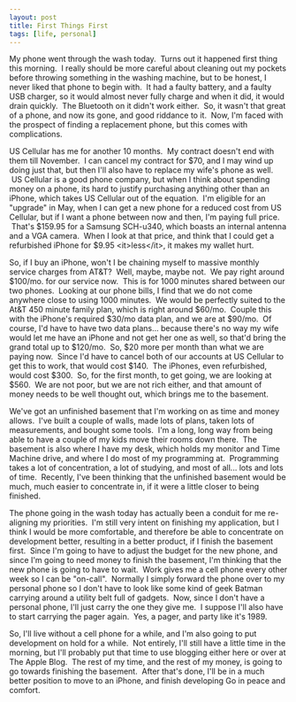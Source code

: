 ```yaml
--- 
layout: post
title: First Things First
tags: [life, personal]
---
```


My phone went through the wash today.  Turns out it happened first thing this morning.  I really should be more careful about cleaning out my pockets before throwing something in the washing machine, but to be honest, I never liked that phone to begin with.  It had a faulty battery, and a faulty USB charger, so it would almost never fully charge and when it did, it would drain quickly.  The Bluetooth on it didn't work either.  So, it wasn't that great of a phone, and now its gone, and good riddance to it.  Now, I'm faced with the prospect of finding a replacement phone, but this comes with complications.

US Cellular has me for another 10 months.  My contract doesn't end with them till November.  I can cancel my contract for $70, and I may wind up doing just that, but then I'll also have to replace my wife's phone as well.  US Cellular is a good phone company, but when I think about spending money on a phone, its hard to justify purchasing anything other than an iPhone, which takes US Cellular out of the equation.  I'm eligible for an "upgrade" in May, when I can get a new phone for a reduced cost from US Cellular, but if I want a phone between now and then, I'm paying full price.  That's $159.95 for a Samsung SCH-u340, which boasts an internal antenna and a VGA camera.  When I look at that price, and think that I could get a refurbished iPhone for $9.95 &lt;it&gt;less&lt;/it&gt;, it makes my wallet hurt.  

So, if I buy an iPhone, won't I be chaining myself to massive monthly service charges from AT&amp;T?  Well, maybe, maybe not.  We pay right around $100/mo. for our service now.  This is for 1000 minutes shared between our two phones.  Looking at our phone bills, I find that we do not come anywhere close to using 1000 minutes.  We would be perfectly suited to the At&amp;T 450 minute family plan, which is right around $60/mo.  Couple this with the iPhone's required $30/mo data plan, and we are at $90/mo.  Of course, I'd have to have two data plans... because there's no way my wife would let me have an iPhone and not get her one as well, so that'd bring the grand total up to $120/mo.  So, $20 more per month than what we are paying now.  Since I'd have to cancel both of our accounts at US Cellular to get this to work, that would cost $140.  The iPhones, even refurbished, would cost $300.  So, for the first month, to get going, we are looking at $560.  We are not poor, but we are not rich either, and that amount of money needs to be well thought out, which brings me to the basement.

We've got an unfinished basement that I'm working on as time and money allows.  I've built a couple of walls, made lots of plans, taken lots of measurements, and bought some tools.  I'm a long, long way from being able to have a couple of my kids move their rooms down there.  The basement is also where I have my desk, which holds my monitor and Time Machine drive, and where I do most of my programming at.  Programming takes a lot of concentration, a lot of studying, and most of all... lots and lots of time.  Recently, I've been thinking that the unfinished basement would be much, much easier to concentrate in, if it were a little closer to being finished.  

The phone going in the wash today has actually been a conduit for me re-aligning my priorities.  I'm still very intent on finishing my application, but I think I would be more comfortable, and therefore be able to concentrate on development better, resulting in a better product, if I finish the basement first.  Since I'm going to have to adjust the budget for the new phone, and since I'm going to need money to finish the basement, I'm thinking that the new phone is going to have to wait.  Work gives me a cell phone every other week so I can be "on-call".  Normally I simply forward the phone over to my personal phone so I don't have to look like some kind of geek Batman carrying around a utility belt full of gadgets.  Now, since I don't have a personal phone, I'll just carry the one they give me.  I suppose I'll also have to start carrying the pager again.  Yes, a pager, and party like it's 1989.  

So, I'll live without a cell phone for a while, and I'm also going to put development on hold for a while.  Not entirely, I'll still have a little time in the morning, but I'll probably put that time to use blogging either here or over at The Apple Blog.  The rest of my time, and the rest of my money, is going to go towards finishing the basement.  After that's done, I'll be in a much better position to move to an iPhone, and finish developing Go in peace and comfort.
